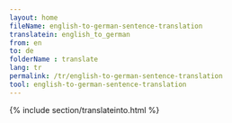 ```yaml
---
layout: home
fileName: english-to-german-sentence-translation
translatein: english_to_german
from: en
to: de
folderName : translate
lang: tr
permalink: /tr/english-to-german-sentence-translation
tool: english-to-german-sentence-translation
---
```

{% include section/translateinto.html %}
